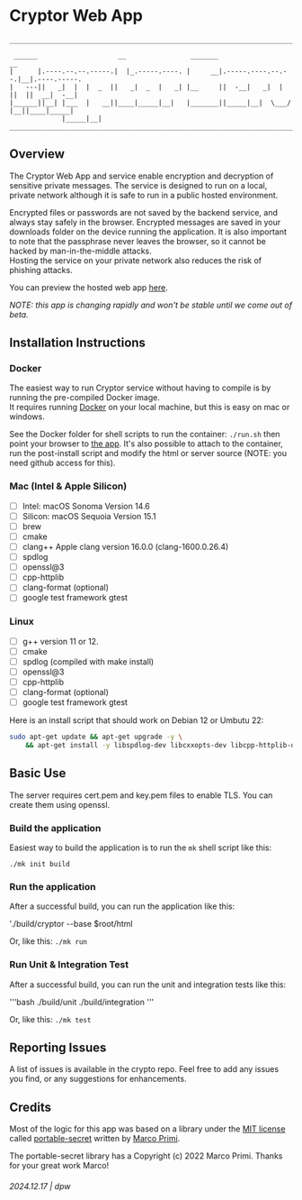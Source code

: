 # Cryptor Web App

```
_______________________________________________________________________________________

 ______                    __                _______                    __
|      |.----.--.--.-----.|  |_.-----.----. |     __|.-----.----.--.--.|__|.----.-----.
|   ---||   _|  |  |  _  ||   _|  _  |   _| |__     ||  -__|   _|  |  ||  ||  __|  -__|
|______||__| |___  |   __||____|_____|__|   |_______||_____|__|  \___/ |__||____|_____|
             |_____|__|
_______________________________________________________________________________________
```

## Overview

The Cryptor Web App and service enable encryption and decryption of sensitive private messages.  The service is 
designed to run on a local, private network although it is safe to run in a public hosted environment.  

Encrypted files or passwords are not saved by the backend service, and always stay safely in the browser.  Encrypted
messages are saved in your downloads folder on the device running the application.  It is also important to note 
that the passphrase never leaves the browser, so it cannot be hacked by man-in-the-middle attacks.  
Hosting the service on your private network also reduces the risk of phishing attacks.

You can preview the hosted web app [here](https://darrylwest.github.io/cryptor/).

*NOTE:* _this app is changing rapidly and won't be stable until we come out of beta._

## Installation Instructions

### Docker

The easiest way to run Cryptor service without having to compile is by running the pre-compiled Docker image.  
It requires running [Docker](https://hub.docker.com/) on your local machine, but this is easy on mac or windows.

See the Docker folder for shell scripts to run the container: `./run.sh` then point your browser to [the app](https://localhost:29200).
It's also possible to attach to the container, run the post-install script and modify the html or server source (NOTE: you need github access for this).

### Mac (Intel & Apple Silicon)

* [ ] Intel: macOS Sonoma Version 14.6
* [ ] Silicon: macOS Sequoia Version 15.1
* [ ] brew
* [ ] cmake
* [ ] clang++ Apple clang version 16.0.0 (clang-1600.0.26.4)
* [ ] spdlog
* [ ] openssl@3
* [ ] cpp-httplib
* [ ] clang-format (optional)
* [ ] google test framework gtest

### Linux

* [ ] g++ version 11 or 12.
* [ ] cmake
* [ ] spdlog (compiled with make install)
* [ ] openssl@3
* [ ] cpp-httplib
* [ ] clang-format (optional)
* [ ] google test framework gtest

Here is an install script that should work on Debian 12 or Umbutu 22:

```bash
sudo apt-get update && apt-get upgrade -y \
    && apt-get install -y libspdlog-dev libcxxopts-dev libcpp-httplib-dev openssl spdlog cxxopts
```

## Basic Use

The server requires cert.pem and key.pem files to enable TLS.  You can create them using openssl.

### Build the application

Easiest way to build the application is to run the `mk` shell script like this:

`./mk init build`

### Run the application

After a successful build, you can run the application like this:

'./build/cryptor --base $root/html

Or, like this: `./mk run`

### Run Unit & Integration Test

After a successful build, you can run the unit and integration tests like this:

'''bash
./build/unit
./build/integration
'''

Or, like this: `./mk test`

## Reporting Issues

A list of issues is available in the crypto repo.  Feel free to add any issues you find, 
or any suggestions for enhancements.

## Credits

Most of the logic for this app was based on a library under the 
[MIT license](https://tlo.mit.edu/understand-ip/exploring-mit-open-source-license-comprehensive-guide) 
called [portable-secret](https://github.com/mprimi/portable-secret) written by [Marco Primi](https://github.com/mprimi).

The portable-secret library has a Copyright (c) 2022 Marco Primi.   Thanks for your great work Marco!

###### 2024.12.17 | dpw
